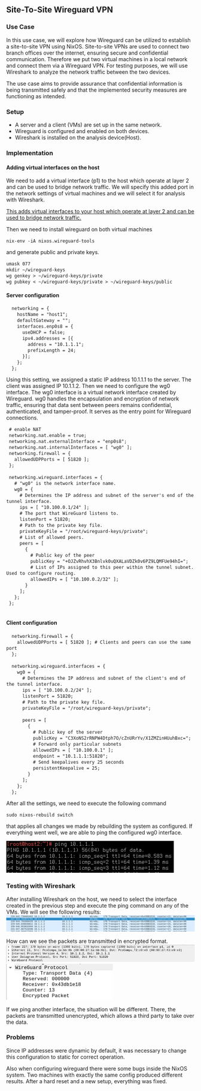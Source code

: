 ## Site-To-Site Wireguard VPN
### Use Case
In this use case, we will explore how Wireguard can be utilized to establish a site-to-site VPN using NixOS. Site-to-site VPNs are used to connect two branch offices over the internet, ensuring secure and confidential communication. 
Therefore we put two virtual machines in a local network and connect them via a Wireguard VPN. For testing purposes, we will use Wireshark to analyze the network traffic between the two devices.

The use case aims to provide assurance that confidential information is being transmitted safely and that the implemented security measures are functioning as intended.

### Setup

* A server and a client (VMs) are set up in the same network.
* Wireguard is configured and enabled on both devices.
* Wireshark is installed on the analysis device(Host).

### Implementation

#### Adding virtual interfaces on the host

We need to add a virtual interface (p1) to the host which operate at layer 2 and can be used to bridge network traffic. We will specify this added port in the network settings of virtual machines and we will select it for analysis with Wireshark.

[This adds virtual interfaces to your host which operate at layer 2 and can be used to bridge network traffic.](https://github.com/bluemelov1/KomplRechnernetze/tree/main/szenario1/bonding#adding-virtual-interfaces)

Then we need to install wireguard on both virtual machines 
```
nix-env -iA nixos.wireguard-tools
```
and generate public and private keys.
```
umask 077
mkdir ~/wireguard-keys
wg genkey > ~/wireguard-keys/private
wg pubkey < ~/wireguard-keys/private > ~/wireguard-keys/public
```

#### Server configuration
```
  networking = {
    hostName = "host1";
    defaultGateway = "";
    interfaces.enp0s8 = {
      useDHCP = false;
      ipv4.addresses = [{
        address = "10.1.1.1";
        prefixLength = 24;
      }];
    };
  };
 ```
 Using this setting, we assigned a static IP address 10.1.1.1 to the server. The client was assigned IP 10.1.1.2. Then we need to configure the wg0 interface. The wg0 interface is a virtual network interface created by Wireguard. wg0 handles the encapsulation and encryption of network traffic, ensuring that data sent between peers remains confidential, authenticated, and tamper-proof. It serves as the entry point for Wireguard connections.
 ```
  # enable NAT
  networking.nat.enable = true;
  networking.nat.externalInterface = "enp0s8";
  networking.nat.internalInterfaces = [ "wg0" ];
  networking.firewall = {
    allowedUDPPorts = [ 51820 ];
  };

  networking.wireguard.interfaces = {
    # "wg0" is the network interface name.
    wg0 = {
      # Determines the IP address and subnet of the server's end of the tunnel interface.
      ips = [ "10.100.0.1/24" ];
      # The port that WireGuard listens to.
      listenPort = 51820;
      # Path to the private key file.
      privateKeyFile = "/root/wireguard-keys/private";
      # List of allowed peers.
      peers = [ 
        {
          # Public key of the peer 
          publicKey = "+OJZvRhvhX3Bnlvk0uQXALaVDZk0v6PZ9LQMFUe94hI=";
          # List of IPs assigned to this peer within the tunnel subnet. Used to configure routing.
          allowedIPs = [ "10.100.0.2/32" ];
        }
      ];
    };
  };
  
  ```
#### Client configuration
```
  networking.firewall = {
    allowedUDPPorts = [ 51820 ]; # Clients and peers can use the same port
  };
  
  networking.wireguard.interfaces = {
    wg0 = {
      # Determines the IP address and subnet of the client's end of the tunnel interface.
      ips = [ "10.100.0.2/24" ];
      listenPort = 51820;
      # Path to the private key file.
      privateKeyFile = "/root/wireguard-keys/private";
      
      peers = [
        { 
          # Public key of the server
          publicKey = "C3XoNS2rRNPW4Dtph7O/cZnURrYv/X1ZMZinHUuhBxc=";
          # Forward only particular subnets
          allowedIPs = [ "10.100.0.1" ];
          endpoint = "10.1.1.1:51820";
          # Send keepalives every 25 seconds
          persistentKeepalive = 25;
        }
      ]; 
    };
  }; 
```  
After all the settings, we need to execute the following command 
```
sudo nixos-rebuild switch
```
that applies all changes we made by rebuilding the system as configured. If everything went well, we are able to ping the configured wg0 interface.

![Ping the wh0 interface](img/ping.jpg)

### Testing with Wireshark

After installing Wireshark on the host, we need to select the interface created in the previous step and execute the ping command on any of the VMs. We will see the following results:
![Ping in wireguard](img/wireguard.jpg)


How can we see the packets are transmitted in encrypted format.
![Packet structure](img/packet.jpg)
![Encrypted format](img/enc.jpg)



If we ping another interface, the situation will be different. There, the packets are transmitted unencrypted, which allows a third party to take over the data.

### Problems
Since IP addresses were dynamic by default, it was necessary to change this configuration to static for correct operation.

Also when configuring wireguard there were some bugs inside the NixOS system. Two machines with exactly the same config produced different results. After a hard reset and a new setup, everything was fixed.
